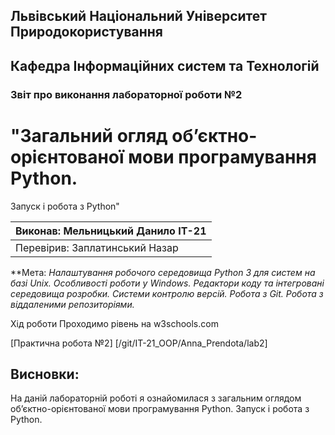 ## Львівський Національний Університет Природокористування
## Кафедра Інформаційних систем та Технологій



### Звіт про виконання лабораторної роботи №2
# "Загальний огляд об’єктно-орієнтованої мови програмування Python.
Запуск і робота з Python"



| Виконав: Мельницький Данило ІТ-21 |
|----------------------------------------------|
| Перевірив: Заплатинський Назар              |




**Мета: *Налаштування робочого середовища Python 3 для систем на базі Unix.
Особливості роботи у Windows.
Редактори коду та інтегровані середовища розробки.
Системи контролю версій. Робота з Git. Робота з віддаленими
репозиторіями.*


Хід роботи
Проходимо рівень на w3schools.com

[Практична робота №2] [/git/IT-21_OOP/Anna_Prendota/lab2]

## Висновки: 

На даній лабораторній роботі я ознайомилася з загальним оглядом об’єктно-орієнтованої мови програмування Python.
Запуск і робота з Python.
